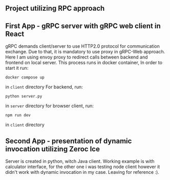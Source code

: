## Project utilizing RPC approach
## First App - gRPC server with gRPC web client in React
gRPC demands client/server to use HTTP2.0 protocol for communication exchange. Due to that, it is mandatory to use proxy in gRPC-Web approach. 
Here I am using envoy proxy to redirect calls between backend and frontend on local server. This process runs in docker container, In order to 
start it run:
```
docker compose up
```
in `client` directory
For backend, run:
```
python server.py
```
in `server` directory
for browser client, run:
```
npm run dev
```
in `client` directory
## Second App - presentation of dynamic invocation utilizing Zeroc Ice
Server is created in python, witch Java client. Working example is with calculator interface, for the other one i was testing node client however it didn't work 
with dynamic invocation in my case. Leaving for reference :).
